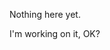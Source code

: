 <!--Projects | Blog by Alex Recker-->
<!--Here are some things I've made.-->
<!--/projects-->
<!--Projects-->


Nothing here yet.

I'm working on it, OK?